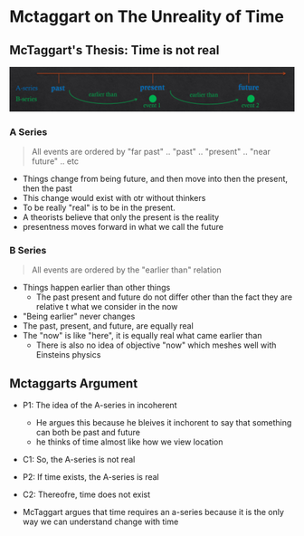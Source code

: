 # Mctaggart on The Unreality of Time 
## McTaggart's Thesis: Time is not real 
![alt text](image.png)
### A Series 
> All events are ordered by "far past" .. "past" .. "present" .. "near future" .. etc 
- Things change from being future, and then move into then the present, then the past
- This change would exist with otr without thinkers
- To be really "real" is to be in the present. 
- A theorists believe that only the present is the reality
- presentness moves forward in what we call the future 
### B Series
> All events are ordered by the "earlier than" relation
- Things happen earlier than other things
    - The past present and future do not differ other than the fact they are relative t what we consider in the now
- "Being earlier" never changes
- The past, present, and future, are equally real 
- The "now" is like "here", it is equally real what came earlier than 
    - There is also no idea of objective "now" which meshes well with Einsteins physics 
## Mctaggarts Argument 
- P1: The idea of the A-series in incoherent 
    - He argues this because he bleives it inchorent to say that something can both be past and future 
    - he thinks of time almost like how we view location 
- C1: So, the A-series is not real 
- P2: If time exists, the A-series is real 
- C2: Thereofre, time does not exist

- McTaggart argues that time requires an a-series because it is the only way we can understand change with time 